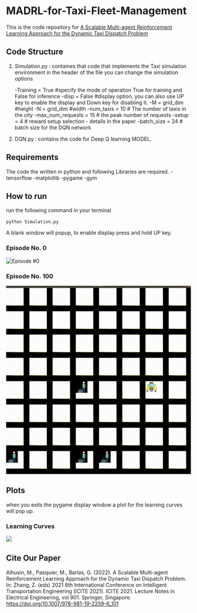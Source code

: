 # MADRL-for-Taxi-Fleet-Management

This is the code repository for [A Scalable Multi-agent Reinforcement Learning Approach for the Dynamic Taxi Dispatch Problem](https://link.springer.com/chapter/10.1007/978-981-19-2259-6_101)

## Code Structure 
1. Simulation.py : containes that code that implements the Taxi simulation environment in the header of the file you can change the simulation options 

	-Training = True #specify the mode of operation True for training and False for inference
	-disp = False #display option, you can also use UP key to enable the display and Down key for disabling it. 
	-M = grid_dim #height
	-N = grid_dim #width
	-num_taxis = 10 # The number of taxis in the city
	-max_num_requests = 15 # the peak number of requests
	-setup = 4 # reward setup selection - details in the paper
	-batch_size = 24 # batch size for the DQN network

2. DQN.py : contains the code for Deep Q learning MODEL. 


## Requirements 
The code the written in python and  following Libraries are required. 
	-tensorflow
	-matplotlib
	-pygame
	-gym


## How to run 
run the following command in your terminal 
```
python Simulation.py 
```
A blank window will popup, to enable display press and hold UP key.

### Episode No. 0
![Episode #0](https://github.com/mohd-alhussin/MADRL-for-Taxi-Fleet-Management/blob/main/Episode0_60fps.gif)



### Episode No. 100
![Episode #100](https://github.com/mohd-alhussin/MADRL-for-Taxi-Fleet-Management/blob/main/Episode100_60fps.gif)


## Plots  
when you exits the pygame display window a plot for the learning curves will pop up. 


### Learning Curves 
![]([https://myoctocat.com/assets/images/base-octocat.svg](https://github.com/mohd-alhussin/MADRL-for-Taxi-Fleet-Management/blob/main/Learning_Curves.png))


## Cite Our Paper
Alhusin, M., Pasquier, M., Barlas, G. (2022). A Scalable Multi-agent Reinforcement Learning Approach for the Dynamic Taxi Dispatch Problem. In: Zhang, Z. (eds) 2021 6th International Conference on Intelligent Transportation Engineering (ICITE 2021). ICITE 2021. Lecture Notes in Electrical Engineering, vol 901. Springer, Singapore. https://doi.org/10.1007/978-981-19-2259-6_101

